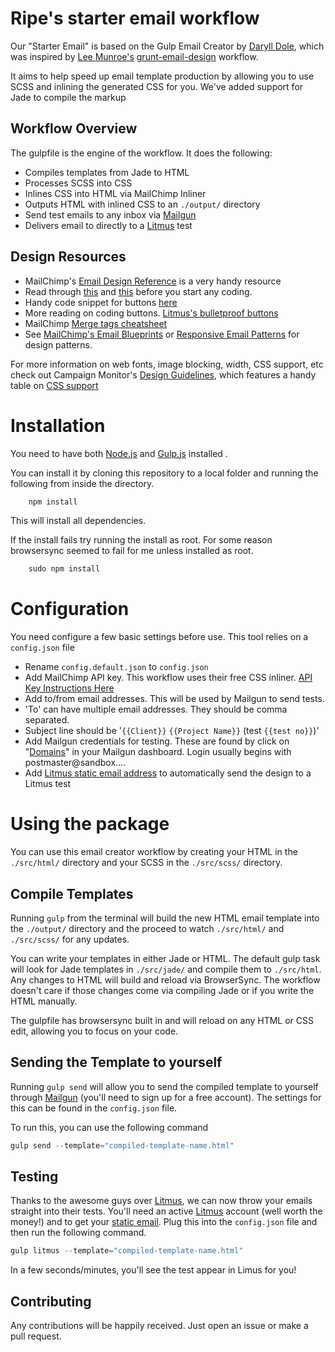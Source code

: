 # Ripe's starter email workflow

Our "Starter Email" is based on the Gulp Email Creator by [Daryll Dole](https://github.com/darylldoyle/Gulp-Email-Creator), which was inspired by [Lee Munroe's](https://github.com/leemunroe) [grunt-email-design](https://github.com/leemunroe/grunt-email-design)  workflow.

It aims to help speed up email template production by allowing you to use SCSS and inlining the generated CSS for you.  We've added support for Jade to compile the markup

## Workflow Overview

The gulpfile is the engine of the workflow.  It does the following:

* Compiles templates from Jade to HTML
* Processes SCSS into CSS
* Inlines CSS into HTML via MailChimp Inliner
* Outputs HTML with inlined CSS to an `./output/` directory
* Send test emails to any inbox via [Mailgun](http://mailgun.com)
* Delivers email to directly to a [Litmus](http://litmus.com) test

## Design Resources

* MailChimp's [Email Design Reference](http://templates.mailchimp.com/) is a very handy resource 
* Read through [this](https://www.campaignmonitor.com/resources/will-it-work/guidelines/) and [this](https://litmus.com/blog/html-email-coding-101-infographic) before you start any coding. 
* Handy code snippet for buttons [here](https://gist.github.com/elidickinson/9424116#file-html_email_buttons_1-html)
* More reading on coding buttons. [Litmus's bulletproof buttons](https://litmus.com/blog/a-guide-to-bulletproof-buttons-in-email-design) 
* MailChimp [Merge tags cheatsheet](http://kb.mailchimp.com/merge-tags/all-the-merge-tags-cheatsheet?_ga=1.198326381.313160508.1440767401) 
* See [MailChimp's Email Blueprints](https://github.com/mailchimp/Email-Blueprints) or [Responsive Email Patterns](http://responsiveemailpatterns.com/) for design patterns.  

For more information on web fonts, image blocking, width, CSS support, etc check out Campaign Monitor's [Design Guidelines](https://www.campaignmonitor.com/dev-resources/will-it-work/), which features a handy table on [CSS support](https://www.campaignmonitor.com/css/)

# Installation

You need to have both [Node.js](http://nodejs.org/) and [Gulp.js](http://gulpjs.com/) installed . 

You can install it by cloning this repository to a local folder and running the following from inside the directory.

```javascript
    npm install
```
This will install all dependencies.

If the install fails try running the install as root. For some reason browsersync seemed to fail for me unless installed as root.

```javascript
    sudo npm install
```

# Configuration

You need configure a few basic settings before use.  This tool relies on a `config.json` file

* Rename `config.default.json` to `config.json`
* Add MailChimp API key.  This workflow uses their free CSS inliner.  [API Key Instructions Here](http://kb.mailchimp.com/accounts/management/about-api-keys)
* Add to/from email addresses.  This will be used by Mailgun to send tests. 
* 'To' can have multiple email addresses.  They should be comma separated.
* Subject line should be '`{{Client}}` `{{Project Name}}` (test `{{test no}}`)'
* Add Mailgun credentials for testing.  These are found by click on "[Domains](https://mailgun.com/app/domains)" in your Mailgun dashboard. Login usually begins with postmaster@sandbox....
* Add [Litmus static email address](https://litmus.com/help/testing/static-email-addresses/) to automatically send the design to a Litmus test

# Using the package

You can use this email creator workflow by creating your HTML in the `./src/html/` directory and your SCSS in the `./src/scss/` directory.

## Compile Templates
Running `gulp` from the terminal will build the new HTML email template into the `./output/` directory and the proceed to watch `./src/html/` and `./src/scss/` for any updates.

You can write your templates in either Jade or HTML.  The default gulp task will look for Jade templates in `./src/jade/` and compile them to `./src/html`.  Any changes to HTML will build and reload via BrowserSync.  The workflow doesn't care if those changes come via compiling Jade or if you write the HTML manually.

The gulpfile has browsersync built in and will reload on any HTML or CSS edit, allowing you to focus on your code.

## Sending the Template to yourself
Running `gulp send` will allow you to send the compiled template to yourself through [Mailgun](https://mailgun.com) (you'll need to sign up for a free account). The settings for this can be found in the `config.json` file.

To run this, you can use the following command

```javascript
gulp send --template="compiled-template-name.html"
```

## Testing

Thanks to the awesome guys over [Litmus](http://litmus.com/), we can now throw your emails straight into their tests. You'll need an active [Litmus](http://litmus.com/) account (well worth the money!) and to get your [static email](https://litmus.com/static-email). Plug this into the `config.json` file and then run the following command.

```javascript
gulp litmus --template="compiled-template-name.html"
```
In a few seconds/minutes, you'll see the test appear in Limus for you!

## Contributing

Any contributions will be happily received. Just open an issue or make a pull request.
